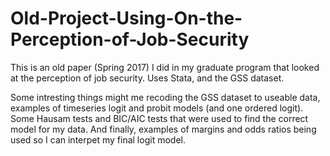 # Old-Project-Using-On-the-Perception-of-Job-Security
This is an old paper (Spring 2017) I did in my graduate program that looked at the perception of job security. Uses Stata, and the  GSS dataset.

Some intresting things might me recoding the GSS dataset to useable data, examples of timeseries logit and probit models (and one ordered logit). Some Hausam tests and BIC/AIC tests that were used to find the correct model for my data. And finally, examples of margins and odds ratios being used so I can interpet my final logit model.



